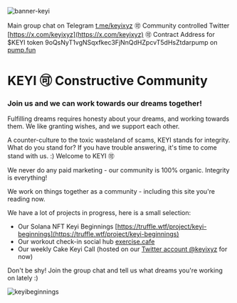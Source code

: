![banner-keyi](https://github.com/user-attachments/assets/334b45cf-0499-4490-9639-5e17de2ff4f7)

Main group chat on Telegram [t.me/keyixyz](t.me/keyixyz)   🉑   Community controlled Twitter [https://x.com/keyixyz](https://x.com/keyixyz)   🉑   Contract Address for $KEYI token 9oQsNyT1vgNSqxfkec3FjNnQdHZpcvT5dHsZtdarpump on [pump.fun](https://pump.fun/9oQsNyT1vgNSqxfkec3FjNnQdHZpcvT5dHsZtdarpump)

# KEYI 🉑 Constructive Community

### Join us and we can work towards our dreams together! 

Fulfilling dreams requires honesty about your dreams, and working towards them. We like granting wishes, and we support each other. 

A counter-culture to the toxic wasteland of scams, KEYI stands for integrity. What do you stand for? If you have trouble answering, it's time to come stand with us. :) Welcome to KEYI 🉑

We never do any paid marketing - our community is 100% organic. Integrity is everything!

We work on things together as a community - including this site you're reading now.

We have a lot of projects in progress, here is a small selection:

- Our Solana NFT Keyi Beginnings [https://truffle.wtf/project/keyi-beginnings](https://truffle.wtf/project/keyi-beginnings)
- Our workout check-in social hub [exercise.cafe](https://exercise.cafe/public/local)
- Our weekly Cake Keyi Call (hosted on our [Twitter account @keyixyz](https://x.com/keyixyz) for now)

Don't be shy! Join the group chat and tell us what dreams you're working on lately :)


![keyibeginnings](https://github.com/user-attachments/assets/082b12eb-86e4-4ed8-869c-7ada283bee58)
